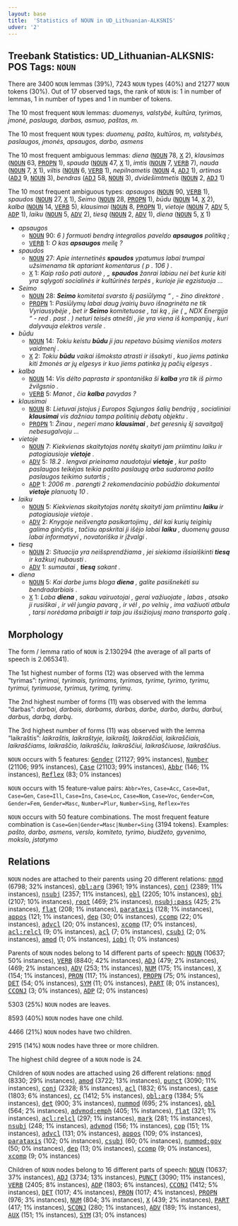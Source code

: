 ```yaml
---
layout: base
title:  'Statistics of NOUN in UD_Lithuanian-ALKSNIS'
udver: '2'
---
```


## Treebank Statistics: UD_Lithuanian-ALKSNIS: POS Tags: `NOUN`

There are 3400 `NOUN` lemmas (39%), 7243 `NOUN` types (40%) and 21277 `NOUN` tokens (30%).
Out of 17 observed tags, the rank of `NOUN` is: 1 in number of lemmas, 1 in number of types and 1 in number of tokens.

The 10 most frequent `NOUN` lemmas: <em>duomenys, valstybė, kultūra, tyrimas, įmonė, paslauga, darbas, asmuo, paštas, m.</em>

The 10 most frequent `NOUN` types:  <em>duomenų, pašto, kultūros, m, valstybės, paslaugos, įmonės, apsaugos, darbo, asmens</em>

The 10 most frequent ambiguous lemmas: <em>diena</em> (<tt><a href="lt_alksnis-pos-NOUN.html">NOUN</a></tt> 78, <tt><a href="lt_alksnis-pos-X.html">X</a></tt> 2), <em>klausimas</em> (<tt><a href="lt_alksnis-pos-NOUN.html">NOUN</a></tt> 63, <tt><a href="lt_alksnis-pos-PROPN.html">PROPN</a></tt> 1), <em>spauda</em> (<tt><a href="lt_alksnis-pos-NOUN.html">NOUN</a></tt> 47, <tt><a href="lt_alksnis-pos-X.html">X</a></tt> 1), <em>imtis</em> (<tt><a href="lt_alksnis-pos-NOUN.html">NOUN</a></tt> 7, <tt><a href="lt_alksnis-pos-VERB.html">VERB</a></tt> 7), <em>nauda</em> (<tt><a href="lt_alksnis-pos-NOUN.html">NOUN</a></tt> 7, <tt><a href="lt_alksnis-pos-X.html">X</a></tt> 1), <em>viltis</em> (<tt><a href="lt_alksnis-pos-NOUN.html">NOUN</a></tt> 6, <tt><a href="lt_alksnis-pos-VERB.html">VERB</a></tt> 1), <em>nepilnametis</em> (<tt><a href="lt_alksnis-pos-NOUN.html">NOUN</a></tt> 4, <tt><a href="lt_alksnis-pos-ADJ.html">ADJ</a></tt> 1), <em>artimas</em> (<tt><a href="lt_alksnis-pos-ADJ.html">ADJ</a></tt> 9, <tt><a href="lt_alksnis-pos-NOUN.html">NOUN</a></tt> 3), <em>bendras</em> (<tt><a href="lt_alksnis-pos-ADJ.html">ADJ</a></tt> 58, <tt><a href="lt_alksnis-pos-NOUN.html">NOUN</a></tt> 3), <em>dvidešimtmetis</em> (<tt><a href="lt_alksnis-pos-NOUN.html">NOUN</a></tt> 2, <tt><a href="lt_alksnis-pos-ADJ.html">ADJ</a></tt> 1)

The 10 most frequent ambiguous types:  <em>apsaugos</em> (<tt><a href="lt_alksnis-pos-NOUN.html">NOUN</a></tt> 90, <tt><a href="lt_alksnis-pos-VERB.html">VERB</a></tt> 1), <em>spaudos</em> (<tt><a href="lt_alksnis-pos-NOUN.html">NOUN</a></tt> 27, <tt><a href="lt_alksnis-pos-X.html">X</a></tt> 1), <em>Seimo</em> (<tt><a href="lt_alksnis-pos-NOUN.html">NOUN</a></tt> 28, <tt><a href="lt_alksnis-pos-PROPN.html">PROPN</a></tt> 1), <em>būdu</em> (<tt><a href="lt_alksnis-pos-NOUN.html">NOUN</a></tt> 14, <tt><a href="lt_alksnis-pos-X.html">X</a></tt> 2), <em>kalba</em> (<tt><a href="lt_alksnis-pos-NOUN.html">NOUN</a></tt> 14, <tt><a href="lt_alksnis-pos-VERB.html">VERB</a></tt> 5), <em>klausimai</em> (<tt><a href="lt_alksnis-pos-NOUN.html">NOUN</a></tt> 8, <tt><a href="lt_alksnis-pos-PROPN.html">PROPN</a></tt> 1), <em>vietoje</em> (<tt><a href="lt_alksnis-pos-NOUN.html">NOUN</a></tt> 7, <tt><a href="lt_alksnis-pos-ADV.html">ADV</a></tt> 5, <tt><a href="lt_alksnis-pos-ADP.html">ADP</a></tt> 1), <em>laiku</em> (<tt><a href="lt_alksnis-pos-NOUN.html">NOUN</a></tt> 5, <tt><a href="lt_alksnis-pos-ADV.html">ADV</a></tt> 2), <em>tiesą</em> (<tt><a href="lt_alksnis-pos-NOUN.html">NOUN</a></tt> 2, <tt><a href="lt_alksnis-pos-ADV.html">ADV</a></tt> 1), <em>diena</em> (<tt><a href="lt_alksnis-pos-NOUN.html">NOUN</a></tt> 5, <tt><a href="lt_alksnis-pos-X.html">X</a></tt> 1)


* <em>apsaugos</em>
  * <tt><a href="lt_alksnis-pos-NOUN.html">NOUN</a></tt> 90: <em>6 ) formuoti bendrą integralios paveldo <b>apsaugos</b> politiką ;</em>
  * <tt><a href="lt_alksnis-pos-VERB.html">VERB</a></tt> 1: <em>O kas <b>apsaugos</b> meilę ?</em>
* <em>spaudos</em>
  * <tt><a href="lt_alksnis-pos-NOUN.html">NOUN</a></tt> 27: <em>Apie internetinės <b>spaudos</b> ypatumus labai trumpai užsimenama tik aptariant komentarus ( p . 106 ) .</em>
  * <tt><a href="lt_alksnis-pos-X.html">X</a></tt> 1: <em>Kaip rašo pati autorė , „ <b>spaudos</b> žanrai labiau nei bet kurie kiti yra sąlygoti socialinės ir kultūrinės terpės , kurioje jie egzistuoja ...</em>
* <em>Seimo</em>
  * <tt><a href="lt_alksnis-pos-NOUN.html">NOUN</a></tt> 28: <em><b>Seimo</b> komitetai svarsto šį pasiūlymą “ , - žino direktorė .</em>
  * <tt><a href="lt_alksnis-pos-PROPN.html">PROPN</a></tt> 1: <em>Pasiūlymų labai daug įvairių buvo išnagrinėta ne tik Vyriausybėje , bet ir <b>Seimo</b> komitetuose , tai ką , jie ( „ NDX Energija “ - red . past . ) neturi teisės atnešti , jie yra viena iš kompanijų , kuri dalyvauja elektros versle .</em>
* <em>būdu</em>
  * <tt><a href="lt_alksnis-pos-NOUN.html">NOUN</a></tt> 14: <em>Tokiu keistu <b>būdu</b> ji jau repetavo būsimą vienišos moters vaidmenį .</em>
  * <tt><a href="lt_alksnis-pos-X.html">X</a></tt> 2: <em>Tokiu <b>būdu</b> vaikai išmoksta atrasti ir išsakyti , kuo jiems patinka kiti žmonės ar jų elgesys ir kuo jiems patinka jų pačių elgesys .</em>
* <em>kalba</em>
  * <tt><a href="lt_alksnis-pos-NOUN.html">NOUN</a></tt> 14: <em>Vis dėlto paprasta ir spontaniška ši <b>kalba</b> yra tik iš pirmo žvilgsnio .</em>
  * <tt><a href="lt_alksnis-pos-VERB.html">VERB</a></tt> 5: <em>Manot , čia <b>kalba</b> pavydas ?</em>
* <em>klausimai</em>
  * <tt><a href="lt_alksnis-pos-NOUN.html">NOUN</a></tt> 8: <em>Lietuvai įstojus į Europos Sąjungos šalių bendriją , socialiniai <b>klausimai</b> vis dažniau tampa politinių debatų objektu .</em>
  * <tt><a href="lt_alksnis-pos-PROPN.html">PROPN</a></tt> 1: <em>Žinau , negeri mano <b>klausimai</b> , bet geresnių šį savaitgalį nebesugalvoju ...</em>
* <em>vietoje</em>
  * <tt><a href="lt_alksnis-pos-NOUN.html">NOUN</a></tt> 7: <em>Kiekvienas skaitytojas norėtų skaityti jam priimtinu laiku ir patogiausioje <b>vietoje</b> .</em>
  * <tt><a href="lt_alksnis-pos-ADV.html">ADV</a></tt> 5: <em>18.2 . lengvai prieinama naudotojui <b>vietoje</b> , kur pašto paslaugos teikėjas teikia pašto paslaugą arba sudaroma pašto paslaugos teikimo sutartis ;</em>
  * <tt><a href="lt_alksnis-pos-ADP.html">ADP</a></tt> 1: <em>2006 m . parengti 2 rekomendacinio pobūdžio dokumentai <b>vietoje</b> planuotų 10 .</em>
* <em>laiku</em>
  * <tt><a href="lt_alksnis-pos-NOUN.html">NOUN</a></tt> 5: <em>Kiekvienas skaitytojas norėtų skaityti jam priimtinu <b>laiku</b> ir patogiausioje vietoje .</em>
  * <tt><a href="lt_alksnis-pos-ADV.html">ADV</a></tt> 2: <em>Knygoje neišvengta pasikartojimų , dėl kai kurių teiginių galima ginčytis , tačiau apskritai ji išėjo labai <b>laiku</b> , duomenų gausa labai informatyvi , novatoriška ir įžvalgi .</em>
* <em>tiesą</em>
  * <tt><a href="lt_alksnis-pos-NOUN.html">NOUN</a></tt> 2: <em>Situacija yra neišsprendžiama , jei siekiama išsiaiškinti <b>tiesą</b> ir kažkurį nubausti .</em>
  * <tt><a href="lt_alksnis-pos-ADV.html">ADV</a></tt> 1: <em>sumautai , <b>tiesą</b> sakant .</em>
* <em>diena</em>
  * <tt><a href="lt_alksnis-pos-NOUN.html">NOUN</a></tt> 5: <em>Kai darbe jums bloga <b>diena</b> , galite pasišnekėti su bendradarbiais .</em>
  * <tt><a href="lt_alksnis-pos-X.html">X</a></tt> 1: <em>Laba <b>diena</b> , sakau vairuotojai , gerai važiuojate , labas , atsako ji rusiškai , ir vėl jungia pavarą , ir vėl , po velnių , ima važiuoti atbula , tarsi norėdama pribaigti ir taip jau išsižiojusį mano transporto galą .</em>

## Morphology

The form / lemma ratio of `NOUN` is 2.130294 (the average of all parts of speech is 2.065341).

The 1st highest number of forms (12) was observed with the lemma “tyrimas”: <em>tyrimai, tyrimais, tyrimams, tyrimas, tyrime, tyrimo, tyrimu, tyrimui, tyrimuose, tyrimus, tyrimą, tyrimų</em>.

The 2nd highest number of forms (11) was observed with the lemma “darbas”: <em>darbai, darbais, darbams, darbas, darbe, darbo, darbu, darbui, darbus, darbą, darbų</em>.

The 3rd highest number of forms (11) was observed with the lemma “laikraštis”: <em>laikraštis, laikraštyje, laikraštį, laikraščiai, laikraščiais, laikraščiams, laikraščio, laikraščiu, laikraščiui, laikraščiuose, laikraščius</em>.

`NOUN` occurs with 5 features: <tt><a href="lt_alksnis-feat-Gender.html">Gender</a></tt> (21127; 99% instances), <tt><a href="lt_alksnis-feat-Number.html">Number</a></tt> (21106; 99% instances), <tt><a href="lt_alksnis-feat-Case.html">Case</a></tt> (21103; 99% instances), <tt><a href="lt_alksnis-feat-Abbr.html">Abbr</a></tt> (146; 1% instances), <tt><a href="lt_alksnis-feat-Reflex.html">Reflex</a></tt> (83; 0% instances)

`NOUN` occurs with 15 feature-value pairs: `Abbr=Yes`, `Case=Acc`, `Case=Dat`, `Case=Gen`, `Case=Ill`, `Case=Ins`, `Case=Loc`, `Case=Nom`, `Case=Voc`, `Gender=Com`, `Gender=Fem`, `Gender=Masc`, `Number=Plur`, `Number=Sing`, `Reflex=Yes`

`NOUN` occurs with 50 feature combinations.
The most frequent feature combination is `Case=Gen|Gender=Masc|Number=Sing` (3194 tokens).
Examples: <em>pašto, darbo, asmens, verslo, komiteto, tyrimo, biudžeto, gyvenimo, mokslo, įstatymo</em>


## Relations

`NOUN` nodes are attached to their parents using 20 different relations: <tt><a href="lt_alksnis-dep-nmod.html">nmod</a></tt> (6798; 32% instances), <tt><a href="lt_alksnis-dep-obl-arg.html">obl:arg</a></tt> (3961; 19% instances), <tt><a href="lt_alksnis-dep-conj.html">conj</a></tt> (2389; 11% instances), <tt><a href="lt_alksnis-dep-nsubj.html">nsubj</a></tt> (2357; 11% instances), <tt><a href="lt_alksnis-dep-obl.html">obl</a></tt> (2205; 10% instances), <tt><a href="lt_alksnis-dep-obj.html">obj</a></tt> (2107; 10% instances), <tt><a href="lt_alksnis-dep-root.html">root</a></tt> (469; 2% instances), <tt><a href="lt_alksnis-dep-nsubj-pass.html">nsubj:pass</a></tt> (425; 2% instances), <tt><a href="lt_alksnis-dep-flat.html">flat</a></tt> (208; 1% instances), <tt><a href="lt_alksnis-dep-parataxis.html">parataxis</a></tt> (128; 1% instances), <tt><a href="lt_alksnis-dep-appos.html">appos</a></tt> (121; 1% instances), <tt><a href="lt_alksnis-dep-dep.html">dep</a></tt> (30; 0% instances), <tt><a href="lt_alksnis-dep-ccomp.html">ccomp</a></tt> (22; 0% instances), <tt><a href="lt_alksnis-dep-advcl.html">advcl</a></tt> (20; 0% instances), <tt><a href="lt_alksnis-dep-xcomp.html">xcomp</a></tt> (17; 0% instances), <tt><a href="lt_alksnis-dep-acl-relcl.html">acl:relcl</a></tt> (9; 0% instances), <tt><a href="lt_alksnis-dep-acl.html">acl</a></tt> (7; 0% instances), <tt><a href="lt_alksnis-dep-csubj.html">csubj</a></tt> (2; 0% instances), <tt><a href="lt_alksnis-dep-amod.html">amod</a></tt> (1; 0% instances), <tt><a href="lt_alksnis-dep-iobj.html">iobj</a></tt> (1; 0% instances)

Parents of `NOUN` nodes belong to 14 different parts of speech: <tt><a href="lt_alksnis-pos-NOUN.html">NOUN</a></tt> (10637; 50% instances), <tt><a href="lt_alksnis-pos-VERB.html">VERB</a></tt> (8840; 42% instances), <tt><a href="lt_alksnis-pos-ADJ.html">ADJ</a></tt> (479; 2% instances),  (469; 2% instances), <tt><a href="lt_alksnis-pos-ADV.html">ADV</a></tt> (253; 1% instances), <tt><a href="lt_alksnis-pos-NUM.html">NUM</a></tt> (175; 1% instances), <tt><a href="lt_alksnis-pos-X.html">X</a></tt> (154; 1% instances), <tt><a href="lt_alksnis-pos-PRON.html">PRON</a></tt> (117; 1% instances), <tt><a href="lt_alksnis-pos-PROPN.html">PROPN</a></tt> (75; 0% instances), <tt><a href="lt_alksnis-pos-DET.html">DET</a></tt> (54; 0% instances), <tt><a href="lt_alksnis-pos-SYM.html">SYM</a></tt> (11; 0% instances), <tt><a href="lt_alksnis-pos-PART.html">PART</a></tt> (8; 0% instances), <tt><a href="lt_alksnis-pos-CCONJ.html">CCONJ</a></tt> (3; 0% instances), <tt><a href="lt_alksnis-pos-ADP.html">ADP</a></tt> (2; 0% instances)

5303 (25%) `NOUN` nodes are leaves.

8593 (40%) `NOUN` nodes have one child.

4466 (21%) `NOUN` nodes have two children.

2915 (14%) `NOUN` nodes have three or more children.

The highest child degree of a `NOUN` node is 24.

Children of `NOUN` nodes are attached using 26 different relations: <tt><a href="lt_alksnis-dep-nmod.html">nmod</a></tt> (8330; 29% instances), <tt><a href="lt_alksnis-dep-amod.html">amod</a></tt> (3722; 13% instances), <tt><a href="lt_alksnis-dep-punct.html">punct</a></tt> (3090; 11% instances), <tt><a href="lt_alksnis-dep-conj.html">conj</a></tt> (2328; 8% instances), <tt><a href="lt_alksnis-dep-acl.html">acl</a></tt> (1832; 6% instances), <tt><a href="lt_alksnis-dep-case.html">case</a></tt> (1803; 6% instances), <tt><a href="lt_alksnis-dep-cc.html">cc</a></tt> (1412; 5% instances), <tt><a href="lt_alksnis-dep-obl-arg.html">obl:arg</a></tt> (1384; 5% instances), <tt><a href="lt_alksnis-dep-det.html">det</a></tt> (900; 3% instances), <tt><a href="lt_alksnis-dep-nummod.html">nummod</a></tt> (695; 2% instances), <tt><a href="lt_alksnis-dep-obl.html">obl</a></tt> (564; 2% instances), <tt><a href="lt_alksnis-dep-advmod-emph.html">advmod:emph</a></tt> (405; 1% instances), <tt><a href="lt_alksnis-dep-flat.html">flat</a></tt> (321; 1% instances), <tt><a href="lt_alksnis-dep-acl-relcl.html">acl:relcl</a></tt> (297; 1% instances), <tt><a href="lt_alksnis-dep-mark.html">mark</a></tt> (281; 1% instances), <tt><a href="lt_alksnis-dep-nsubj.html">nsubj</a></tt> (248; 1% instances), <tt><a href="lt_alksnis-dep-advmod.html">advmod</a></tt> (156; 1% instances), <tt><a href="lt_alksnis-dep-cop.html">cop</a></tt> (151; 1% instances), <tt><a href="lt_alksnis-dep-advcl.html">advcl</a></tt> (131; 0% instances), <tt><a href="lt_alksnis-dep-appos.html">appos</a></tt> (109; 0% instances), <tt><a href="lt_alksnis-dep-parataxis.html">parataxis</a></tt> (102; 0% instances), <tt><a href="lt_alksnis-dep-csubj.html">csubj</a></tt> (60; 0% instances), <tt><a href="lt_alksnis-dep-nummod-gov.html">nummod:gov</a></tt> (50; 0% instances), <tt><a href="lt_alksnis-dep-dep.html">dep</a></tt> (13; 0% instances), <tt><a href="lt_alksnis-dep-ccomp.html">ccomp</a></tt> (9; 0% instances), <tt><a href="lt_alksnis-dep-xcomp.html">xcomp</a></tt> (9; 0% instances)

Children of `NOUN` nodes belong to 16 different parts of speech: <tt><a href="lt_alksnis-pos-NOUN.html">NOUN</a></tt> (10637; 37% instances), <tt><a href="lt_alksnis-pos-ADJ.html">ADJ</a></tt> (3734; 13% instances), <tt><a href="lt_alksnis-pos-PUNCT.html">PUNCT</a></tt> (3090; 11% instances), <tt><a href="lt_alksnis-pos-VERB.html">VERB</a></tt> (2405; 8% instances), <tt><a href="lt_alksnis-pos-ADP.html">ADP</a></tt> (1803; 6% instances), <tt><a href="lt_alksnis-pos-CCONJ.html">CCONJ</a></tt> (1412; 5% instances), <tt><a href="lt_alksnis-pos-DET.html">DET</a></tt> (1017; 4% instances), <tt><a href="lt_alksnis-pos-PRON.html">PRON</a></tt> (1017; 4% instances), <tt><a href="lt_alksnis-pos-PROPN.html">PROPN</a></tt> (976; 3% instances), <tt><a href="lt_alksnis-pos-NUM.html">NUM</a></tt> (804; 3% instances), <tt><a href="lt_alksnis-pos-X.html">X</a></tt> (439; 2% instances), <tt><a href="lt_alksnis-pos-PART.html">PART</a></tt> (417; 1% instances), <tt><a href="lt_alksnis-pos-SCONJ.html">SCONJ</a></tt> (280; 1% instances), <tt><a href="lt_alksnis-pos-ADV.html">ADV</a></tt> (189; 1% instances), <tt><a href="lt_alksnis-pos-AUX.html">AUX</a></tt> (151; 1% instances), <tt><a href="lt_alksnis-pos-SYM.html">SYM</a></tt> (31; 0% instances)

